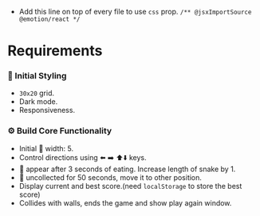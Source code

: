 * Add this line on top of every file to use `css` prop.
`/** @jsxImportSource @emotion/react */`

# Requirements
### 🧱 Initial Styling
- `30x20` grid.
- Dark mode.
- Responsiveness.

### ⚙️ Build Core Functionality
- Initial 🐍 width: 5.
- Control directions using ⬅️️ ➡️ ⬆️⬇️ keys.
- 🍔 appear after 3 seconds of eating. Increase length of snake by 1.
- 🍔 uncollected for 50 seconds, move it to other position.
- Display current and best score.(need `localStorage` to store the best score)
- Collides with walls, ends the game and show play again window.



